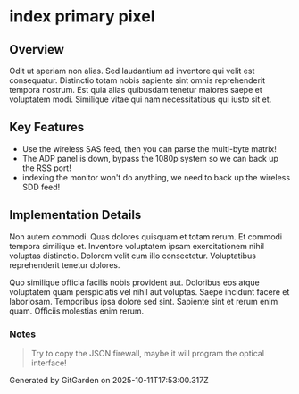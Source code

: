 # index primary pixel

## Overview
Odit ut aperiam non alias. Sed laudantium ad inventore qui velit est consequatur. Distinctio totam nobis sapiente sint omnis reprehenderit tempora nostrum. Est quia alias quibusdam tenetur maiores saepe et voluptatem modi. Similique vitae qui nam necessitatibus qui iusto sit et.

## Key Features
- Use the wireless SAS feed, then you can parse the multi-byte matrix!
- The ADP panel is down, bypass the 1080p system so we can back up the RSS port!
- indexing the monitor won't do anything, we need to back up the wireless SDD feed!

## Implementation Details
Non autem commodi. Quas dolores quisquam et totam rerum. Et commodi tempora similique et. Inventore voluptatem ipsam exercitationem nihil voluptas distinctio. Dolorem velit cum illo consectetur. Voluptatibus reprehenderit tenetur dolores.
 Quo similique officia facilis nobis provident aut. Doloribus eos atque voluptatem quam perspiciatis vel nihil aut voluptas. Saepe incidunt facere et laboriosam. Temporibus ipsa dolore sed sint. Sapiente sint et rerum enim quam. Officiis molestias enim rerum.

### Notes
> Try to copy the JSON firewall, maybe it will program the optical interface!

Generated by GitGarden on 2025-10-11T17:53:00.317Z